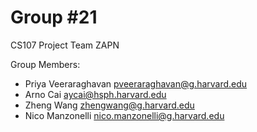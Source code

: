 # Group #21
CS107 Project Team ZAPN

Group Members:
- Priya	Veeraraghavan	pveeraraghavan@g.harvard.edu
- Arno	Cai	aycai@hsph.harvard.edu
- Zheng	Wang	zhengwang@g.harvard.edu
- Nico	Manzonelli	nico.manzonelli@g.harvard.edu
